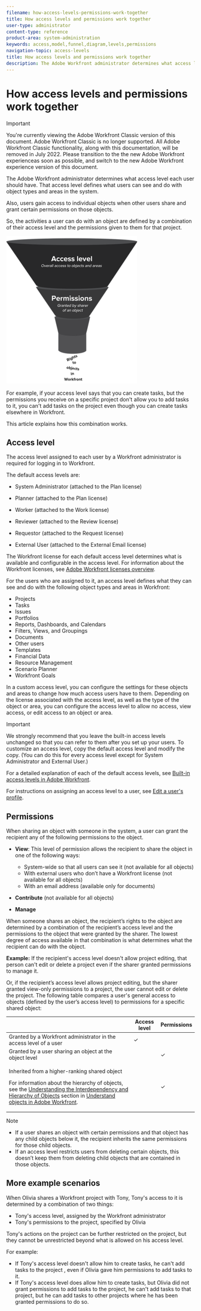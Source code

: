 ```yaml
---
filename: how-access-levels-permissions-work-together
title: How access levels and permissions work together
user-type: administrator
content-type: reference
product-area: system-administration
keywords: access,model,funnel,diagram,levels,permissions
navigation-topic: access-levels
title: How access levels and permissions work together
description: The Adobe Workfront administrator determines what access level each user should have. That access level defines what users can see and do with object types and areas in the system.
---
```


# How access levels and permissions work together

>[!IMPORTANT]
>
>You're currently viewing the Adobe Workfront Classic version of this document. Adobe Workfront Classic is no longer supported. All Adobe Workfront Classic functionality, along with this documentation, will be removed in July 2022. Please transition to the the new Adobe Workfront experienceas soon as possible, and switch to the new Adobe Workfront experience version of this document.

The Adobe Workfront administrator determines what access level each user should have. That access level defines what users can see and do with object types and areas in the system.

Also, users gain access to individual objects when other users share and grant certain permissions on those objects.

So, the activities a user can do with an object are defined by a combination of their access level and the permissions given to them for that project.

![](assets/security-model-hierachy-350x393.png)

For example, if your access level says that you can create tasks, but the permissions you receive on a specific project don't allow you to add tasks to it, you can't add tasks on the project even though you can create tasks elsewhere in Workfront.

This article explains how this combination works.

## Access level

The access level assigned to each user by a Workfront administrator is required for logging in to Workfront.

The default access levels are:

* System Administrator (attached to the Plan license)
* Planner (attached to the Plan license)
* Worker (attached to the Work license)
* Reviewer (attached to the Review license)
* Requestor (attached to the Request license)

* External User (attached to the External Email license)

The Workfront license for each default access level determines what is available and configurable in the access level. For information about the Workfront licenses, see [Adobe Workfront licenses overview](../../../administration-and-setup/add-users/access-levels-and-object-permissions/wf-licenses.md).

For the users who are assigned to it, an access level defines what they can see and do with the following object types and areas in Workfront:

* Projects
* Tasks
* Issues
* Portfolios
* Reports, Dashboards, and Calendars
* Filters, Views, and Groupings
* Documents
* Other users
* Templates
* Financial Data
* Resource Management
* Scenario Planner 
* Workfront Goals

In a custom access level, you can configure the settings for these objects and areas to change how much access users have to them. Depending on the license associated with the access level, as well as the type of the object or area, you can configure the access level to allow no access, view access, or edit access to an object or area.

>[!IMPORTANT]
>
>We strongly recommend that you leave the built-in access levels unchanged so that you can refer to them after you set up your users. To customize an access level, copy the default access level and modify the copy. (You can do this for every access level except for System Administrator and External User.)

For a detailed explanation of each of the default access levels, see [Built-in access levels in Adobe Workfront](../../../administration-and-setup/add-users/access-levels-and-object-permissions/default-access-levels-in-workfront.md).

For instructions on assigning an access level to a user, see [Edit a user's profile](../../../administration-and-setup/add-users/create-and-manage-users/edit-a-users-profile.md).

## Permissions

When sharing an object with someone in the system, a user can grant the recipient any of the following permissions to the object.

* **View**: This level of permission allows the recipient to share the object in one of the following ways:

   * System-wide so that all users can see it (not available for all objects)
   * With external users who don’t have a Workfront license (not available for all objects)
   * With an email address (available only for documents)

* **Contribute** (not available for all objects)
* **Manage**

When someone shares an object, the recipient’s rights to the object are determined by a combination of the recipient’s access level and the permissions to the object that were granted by the sharer. The lowest degree of access available in that combination is what determines what the recipient can do with the object.

**Example:** If the recipient's access level doesn't allow project editing, that person can't edit or delete a project even if the sharer granted permissions to manage it.

Or, if the recipient’s access level allows project editing, but the sharer granted view-only permissions to a project, the user cannot edit or delete the project.
The following table compares a user's general access to objects (defined by the user’s access level) to permissions for a specific shared object:

<table> 
 <col> 
 <col> 
 <col> 
 <thead> 
  <tr> 
   <th>&nbsp;</th> 
   <th>Access level </th> 
   <th>Permissions </th> 
  </tr> 
 </thead> 
 <tbody> 
  <tr> 
   <td>Granted by a Workfront administrator in the access level of a user</td> 
   <td>✓</td> 
   <td>&nbsp;</td> 
  </tr> 
  <tr> 
   <td>Granted by a user sharing an object at the object level</td> 
   <td>&nbsp;</td> 
   <td>✓</td> 
  </tr> 
  <tr> 
   <td> <p>Inherited from a higher-ranking shared object</p> <p>For information about the hierarchy of objects, see the <a href="../../../workfront-basics/navigate-workfront/workfront-navigation/understand-objects.md#understanding-interdependency-and-hierarchy-of-objects">Understanding the Interdependency and Hierarchy of Objects</a> section in <a href="../../../workfront-basics/navigate-workfront/workfront-navigation/understand-objects.md" class="MCXref xref">Understand objects in Adobe Workfront</a>.</p> </td> 
   <td>&nbsp;</td> 
   <td>✓</td> 
  </tr> 
 </tbody> 
</table>

>[!NOTE]
>
>* If a user shares an object with certain permissions and that object has any child objects below it, the recipient inherits the same permissions for those child objects. 
>* If an access level restricts users from deleting certain objects, this doesn’t keep them from deleting child objects that are contained in those objects. 
>

## More example scenarios

When Olivia shares a Workfront project with Tony, Tony's access to it is determined by a combination of two things:

* Tony's access level, assigned by the Workfront administrator
* Tony's permissions to the project, specified by Olivia

Tony's actions on the project can be further restricted on the project, but they cannot be unrestricted beyond what is allowed on his access level.

For example:

* If Tony's access level doesn't allow him to create tasks, he can't add tasks to the project , even if Olivia gave him permissions to add tasks to it.
* If Tony's access level does allow him to create tasks, but Olivia did not grant permissions to add tasks to the project, he can't add tasks to that project, but he can add tasks to other projects where he has been granted permissions to do so.

